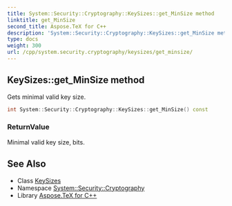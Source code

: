 ```yaml
---
title: System::Security::Cryptography::KeySizes::get_MinSize method
linktitle: get_MinSize
second_title: Aspose.TeX for C++
description: 'System::Security::Cryptography::KeySizes::get_MinSize method. Gets minimal valid key size in C++.'
type: docs
weight: 300
url: /cpp/system.security.cryptography/keysizes/get_minsize/
---
```

## KeySizes::get_MinSize method


Gets minimal valid key size.

```cpp
int System::Security::Cryptography::KeySizes::get_MinSize() const
```


### ReturnValue

Minimal valid key size, bits.

## See Also

* Class [KeySizes](../)
* Namespace [System::Security::Cryptography](../../)
* Library [Aspose.TeX for C++](../../../)
